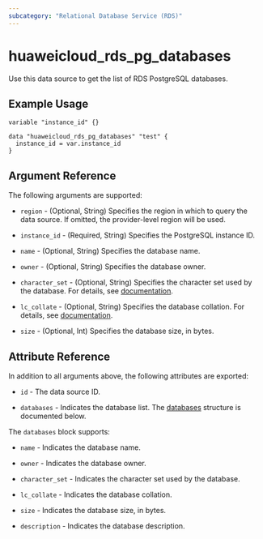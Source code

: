 ```yaml
---
subcategory: "Relational Database Service (RDS)"
---
```


# huaweicloud_rds_pg_databases

Use this data source to get the list of RDS PostgreSQL databases.

## Example Usage

```hcl
variable "instance_id" {}

data "huaweicloud_rds_pg_databases" "test" {
  instance_id = var.instance_id
}
```

## Argument Reference

The following arguments are supported:

* `region` - (Optional, String) Specifies the region in which to query the data source.
  If omitted, the provider-level region will be used.

* `instance_id` - (Required, String) Specifies the PostgreSQL instance ID.

* `name` - (Optional, String) Specifies the database name.

* `owner` - (Optional, String) Specifies the database owner.

* `character_set` - (Optional, String) Specifies the character set used by the database.
  For details, see [documentation](https://www.postgresql.org/docs/16/infoschema-character-sets.html).

* `lc_collate` - (Optional, String) Specifies the database collation.
  For details, see [documentation](https://support.huaweicloud.com/intl/en-us/bestpractice-rds/rds_pg_0017.html).

* `size` - (Optional, Int) Specifies the database size, in bytes.

## Attribute Reference

In addition to all arguments above, the following attributes are exported:

* `id` - The data source ID.

* `databases` - Indicates the database list.
  The [databases](#Pg_Databases) structure is documented below.

<a name="Pg_Databases"></a>
The `databases` block supports:

* `name` - Indicates the database name.

* `owner` - Indicates the database owner.

* `character_set` - Indicates the character set used by the database.

* `lc_collate` - Indicates the database collation.

* `size` - Indicates the database size, in bytes.

* `description` - Indicates the database description.
